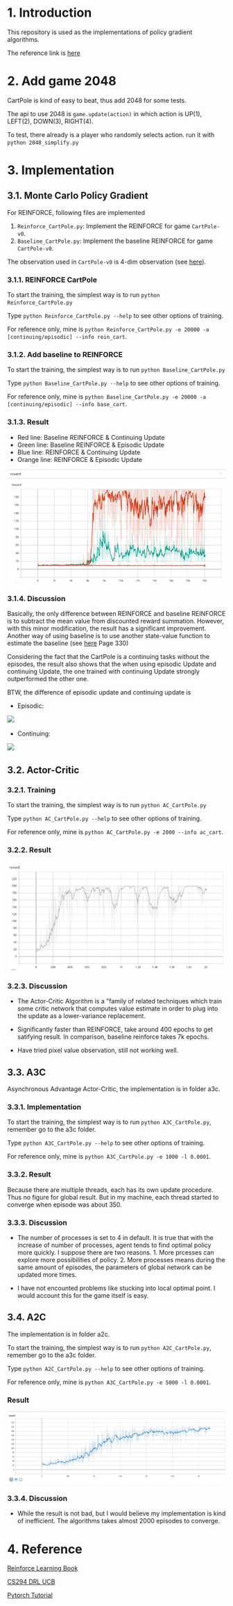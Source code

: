 # 1. Introduction

This repository is used as the implementations of policy gradient algorithms. 

The reference link is [here](https://lilianweng.github.io/lil-log/2018/04/08/policy-gradient-algorithms.html)

# 2. Add game 2048 
CartPole is kind of easy to beat, thus add 2048 for some tests.

The api to use 2048 is `game.update(action)` in which action is UP(1), LEFT(2), DOWN(3), RIGHT(4).

To test, there already is a player who randomly selects action. run it with `python 2048_simplify.py`


# 3. Implementation

## 3.1. Monte Carlo Policy Gradient

For REINFORCE, following files are implemented
1. `Reinforce_CartPole.py`: Implement the REINFORCE for game `CartPole-v0`. 
1. `Baseline_CartPole.py`: Implement the baseline REINFORCE for game `CartPole-v0`.

The observation used in `CartPole-v0` is 4-dim observation (see [here](https://github.com/openai/gym/wiki/CartPole-v0)).

### 3.1.1. REINFORCE CartPole
To start the training, the simplest way is to run `python Reinforce_CartPole.py`

Type `python Reinforce_CartPole.py --help` to see other options of training.

For reference only, mine is `python Reinforce_CartPole.py -e 20000 -a [continuing/episodic] --info rein_cart`.

### 3.1.2. Add baseline to REINFORCE

To start the training, the simplest way is to run `python Baseline_CartPole.py`

Type `python Baseline_CartPole.py --help` to see other options of training.

For reference only, mine is `python Baseline_CartPole.py -e 20000 -a [continuing/episodic] --info base_cart`.

### 3.1.3. Result

* Red line: Baseline REINFORCE & Continuing Update
* Green line: Baseline REINFORCE & Episodic Update
* Blue line: REINFORCE & Continuing Update
* Orange line: REINFORCE & Episodic Update

![REINFORCE_RESULT](./img/REINFORCE_CART.png)

### 3.1.4. Discussion

Basically, the only difference between REINFORCE and baseline REINFORCE is to subtract the mean value from discounted reward summation. However, with this minor modification, the result has a significant improvement. Another way of using baseline is to use another state-value function to estimate the baseline (see [here](http://incompleteideas.net/book/RLbook2018.pdf) Page 330) 

Considering the fact that the CartPole is a continuing tasks without the episodes, the result also shows that the when using episodic Update and continuing Update, the one trained with continuing Update strongly outperformed the other one.

BTW, the difference of episodic update and continuing update is

* Episodic: 

![](http://latex.codecogs.com/gif.latex?\mathbf{\theta}\leftarrow\mathbf{\theta}+\alpha\gamma^t(\sum_{k=t+1}^{T}\gamma^{k-t-1}r_k)\nabla\ln\pi(A_t|S_t,\mathbf{\theta}))

* Continuing: 

![](http://latex.codecogs.com/gif.latex?\mathbf{\theta}\leftarrow\mathbf{\theta}+\alpha(\sum_{k=t+1}^{T}\gamma^{k-t-1}r_k)\nabla\ln\pi(A_t|S_t,\mathbf{\theta}))


## 3.2. Actor-Critic

### 3.2.1. Training

To start the training, the simplest way is to run `python AC_CartPole.py`

Type `python AC_CartPole.py --help` to see other options of training.

For reference only, mine is `python AC_CartPole.py -e 2000 --info ac_cart`.

### 3.2.2. Result
![AC_RESULT](./img/AC_CART.PNG)

### 3.2.3. Discussion
* The Actor-Critic Algorithm is a "family of  related techniques which train some critic network that computes value estimate in order to plug into the update as a lower-variance replacement. 

* Significantly faster than REINFORCE, take around 400 epochs to get satifying result. In comparison, baseline reinforce takes 7k epochs.

* Have tried pixel value observation, still not working well.


## 3.3. A3C

Asynchronous Advantage Actor-Critic, the implementation is in folder a3c.

### 3.3.1. Implementation

To start the training, the simplest way is to run `python A3C_CartPole.py`, remember go to the a3c folder.

Type `python A3C_CartPole.py --help` to see other options of training.

For reference only, mine is `python A3C_CartPole.py -e 1000 -l 0.0001`.

### 3.3.2. Result
Because there are multiple threads, each has its own update procedure. Thus no figure for global result. But in my machine, each thread started to converge when episode was about 350. 

### 3.3.3. Discussion
* The number of processes is set to 4 in default. It is true that with the increase of number of processes, agent tends to find optimal policy more quickly. I suppose there are two reasons. 1. More prcesses can explore more possibilities of policy. 2. More processes means during the same amount of episodes, the parameters of global network can be updated more times.

* I have not encounted problems like stucking into local optimal point. I would account this for the game itself is easy.

## 3.4. A2C

The implementation is in folder a2c.

To start the training, the simplest way is to run `python A2C_CartPole.py`, remember go to the a3c folder.

Type `python A2C_CartPole.py --help` to see other options of training.

For reference only, mine is `python A3C_CartPole.py -e 5000 -l 0.0001`.

### Result
![A2C_result](./img/A2C_CART.png)

### 3.3.4. Discussion

* While the result is not bad, but I would believe my implementation is kind of inefficient. The algorithms takes almost 2000 episodes to converge.  

# 4. Reference
[Reinforce Learning Book](http://incompleteideas.net/book/RLbook2018.pdf)

[CS294 DRL UCB](http://rail.eecs.berkeley.edu/deeprlcourse-fa17/)

[Pytorch Tutorial](https://pytorch.org/tutorials/intermediate/reinforcement_q_learning.html) 